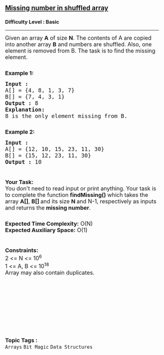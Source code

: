 <h2><a href="https://www.geeksforgeeks.org/problems/missing-number-in-shuffled-array0938/1?page=3&difficulty=School,Basic,Easy&status=unsolved&sortBy=submissions">Missing number in shuffled array</a></h2><h3>Difficulty Level : Basic</h3><hr><div class="problems_problem_content__Xm_eO"><p><span style="font-size:18px">Given an array <strong>A</strong> of size <strong>N</strong>. The contents of A are copied into another array <strong>B</strong> and numbers are shuffled. Also, one element is removed from B. The task is to find the missing element.</span></p>

<div>&nbsp;</div>

<div><span style="font-size:18px"><strong>Example 1:</strong></span></div>

<pre><span style="font-size:18px"><strong>Input :</strong> 
A[] = {4, 8, 1, 3, 7}
B[] = {7, 4, 3, 1}
<strong>Output :</strong> 8
</span><strong><span style="font-size:18px">Explanation:
</span></strong><span style="font-size:18px">8 is the only element missing from B.</span>
</pre>

<div>&nbsp;</div>

<div><span style="font-size:18px"><strong>Example 2:</strong></span></div>

<pre><span style="font-size:18px"><strong>Input :</strong> 
A[] = {12, 10, 15, 23, 11, 30}
B[] = {15, 12, 23, 11, 30}
<strong>Output :</strong> 10</span></pre>

<p>&nbsp;</p>

<p><span style="font-size:18px"><strong>Your Task:&nbsp;&nbsp;</strong><br>
You don't need to read input or print anything. Your task is to complete the function <strong>findMissing()</strong>&nbsp;which takes the array <strong>A[]</strong>, <strong>B[] </strong>and its size <strong>N </strong>and N-1, respectively as inputs and returns the<strong> missing number</strong>.</span></p>

<p><br>
<span style="font-size:18px"><strong>Expected Time Complexity:</strong> O(N)<br>
<strong>Expected Auxiliary Space:</strong> O(1)</span></p>

<p>&nbsp;</p>

<p><span style="font-size:18px"><strong>Constraints:</strong><br>
2 &lt;= N &lt;= 10<sup>6</sup><br>
1 &lt;= A, B &lt;= 10<sup>18</sup><br>
Array may also contain duplicates.</span></p>

<p>&nbsp;</p>

<p>&nbsp;</p>

<p>&nbsp;</p>

<p>&nbsp;</p>

<p>&nbsp;</p>
</div><br><p><span style=font-size:18px><strong>Topic Tags : </strong><br><code>Arrays</code>&nbsp;<code>Bit Magic</code>&nbsp;<code>Data Structures</code>&nbsp;